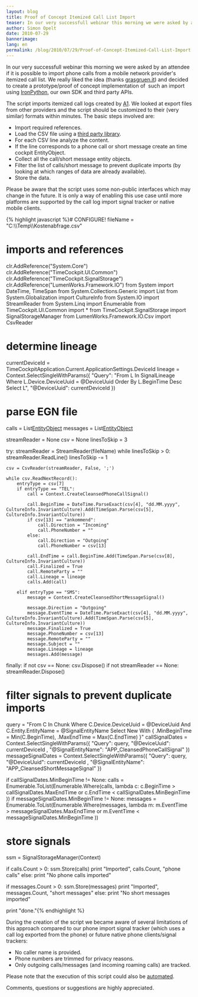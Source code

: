 ```yaml
---
layout: blog
title: Proof of Concept Itemized Call List Import
teaser: In our very successfull webinar this morning we were asked by an attendee if it is possible to import phone calls from a mobile network provider's itemized call list. We really liked the idea (thanks grasgruen.it) and decided to create a prototype/proof of concept implementation of  such an import using IronPython, our own SDK and third party APIs.
author: Simon Opelt
date: 2010-07-29
bannerimage: 
lang: en
permalink: /blog/2010/07/29/Proof-of-Concept-Itemized-Call-List-Import
---
```


<p xmlns="http://www.w3.org/1999/xhtml">In our very successfull webinar this morning we were asked by an attendee if it is possible to import phone calls from a mobile network provider's itemized call list. We really liked the idea (thanks <a href="http://grasgruen.it/" target="_blank">grasgruen.it</a>) and decided to create a prototype/proof of concept implementation of  such an import using <a href="http://ironpython.net/" target="_blank">IronPython</a>, our own SDK and third party APIs.</p><p xmlns="http://www.w3.org/1999/xhtml">The script imports itemized call logs created by <a href="http://www.a1.net/" target="_blank">A1</a>. We looked at export files from other providers and the script should be customized to their (very similar) formats within minutes. The basic steps involved are:</p><ul xmlns="http://www.w3.org/1999/xhtml">
  <li>Import required references.</li>
  <li>Load the CSV file using a <a href="http://www.codeproject.com/KB/database/CsvReader.aspx" target="_blank">third party library</a>.</li>
  <li>For each CSV line analyze the content.</li>
  <li>If the line corresponds to a phone call or short message create an time cockpit <span class="InlineCode">EntityObject</span>.</li>
  <li>Collect all the call/short message entity objects.</li>
  <li>Filter the list of calls/short message to prevent duplicate imports (by looking at which ranges of data are already available).</li>
  <li>Store the data.</li>
</ul><p class="InfoBox" xmlns="http://www.w3.org/1999/xhtml">Please be aware that the script uses some non-public interfaces which may change in the future. It is only a way of enabling this use case until more platforms are supported by the call log import signal tracker or native mobile clients.</p>{% highlight javascript %}# CONFIGURE!
fileName = "C:\\Temp\\Kostenabfrage.csv"

# imports and references
clr.AddReference("System.Core")
clr.AddReference("TimeCockpit.UI.Common")
clr.AddReference("TimeCockpit.SignalStorage")
clr.AddReference("LumenWorks.Framework.IO")
from System import DateTime, TimeSpan
from System.Collections.Generic import List
from System.Globalization import CultureInfo
from System.IO import StreamReader
from System.Linq import Enumerable
from TimeCockpit.UI.Common import *
from TimeCockpit.SignalStorage import SignalStorageManager
from LumenWorks.Framework.IO.Csv import CsvReader

# determine lineage
currentDeviceId = TimeCockpitApplication.Current.ApplicationSettings.DeviceId
lineage = Context.SelectSingleWithParams({ "Query": "From L In SignalLineage Where L.Device.DeviceUuid = @DeviceUuid Order By L.BeginTime Desc Select L", "@DeviceUuid": currentDeviceId })

# parse EGN file
calls = List[EntityObject]()
messages = List[EntityObject]()

streamReader = None
csv = None
linesToSkip = 3

try:
    streamReader = StreamReader(fileName)
    while linesToSkip &gt; 0:
        streamReader.ReadLine()
        linesToSkip -= 1

    csv = CsvReader(streamReader, False, ';')

    while csv.ReadNextRecord():
        entryType = csv[7]
        if entryType == "TEL":
            call = Context.CreateCleansedPhoneCallSignal()

            call.BeginTime = DateTime.ParseExact(csv[4], "dd.MM.yyyy", CultureInfo.InvariantCulture).Add(TimeSpan.Parse(csv[5], CultureInfo.InvariantCulture))
            if csv[13] == "ankommend":
                call.Direction = "Incoming"
                call.PhoneNumber = ""
            else:
                call.Direction = "Outgoing"
                call.PhoneNumber = csv[13]

            call.EndTime = call.BeginTime.Add(TimeSpan.Parse(csv[8], CultureInfo.InvariantCulture))
            call.Finalized = True
            call.RemoteParty = ""
            call.Lineage = lineage
            calls.Add(call)
            
        elif entryType == "SMS":
            message = Context.CreateCleansedShortMessageSignal()

            message.Direction = "Outgoing"
            message.EventTime = DateTime.ParseExact(csv[4], "dd.MM.yyyy", CultureInfo.InvariantCulture).Add(TimeSpan.Parse(csv[5], CultureInfo.InvariantCulture))
            message.Finalized = True
            message.PhoneNumber = csv[13]
            message.RemoteParty = ""
            message.Subject = ""
            message.Lineage = lineage
            messages.Add(message)

finally:
    if not csv == None:
        csv.Dispose()
    if not streamReader == None:
        streamReader.Dispose()

# filter signals to prevent duplicate imports
query = "From C In Chunk Where C.Device.DeviceUuid = @DeviceUuid And C.Entity.EntityName = @SignalEntityName Select New With { .MinBeginTime = Min(C.BeginTime), .MaxEndTime = Max(C.EndTime) }"
callSignalDates = Context.SelectSingleWithParams({ "Query": query, "@DeviceUuid": currentDeviceId , "@SignalEntityName": "APP_CleansedPhoneCallSignal" })
messageSignalDates = Context.SelectSingleWithParams({ "Query": query, "@DeviceUuid": currentDeviceId , "@SignalEntityName": "APP_CleansedShortMessageSignal" })

if callSignalDates.MinBeginTime != None:
    calls = Enumerable.ToList(Enumerable.Where(calls, lambda c: c.BeginTime &gt; callSignalDates.MaxEndTime or c.EndTime &lt; callSignalDates.MinBeginTime ))
if messageSignalDates.MinBeginTime != None:
    messages = Enumerable.ToList(Enumerable.Where(messages, lambda m: m.EventTime &gt; messageSignalDates.MaxEndTime or m.EventTime &lt; messageSignalDates.MinBeginTime ))

# store signals
ssm = SignalStorageManager(Context)

if calls.Count &gt; 0:
    ssm.Store(calls)
    print "Imported", calls.Count, "phone calls"
else:
    print "No phone calls imported"

if messages.Count &gt; 0:
    ssm.Store(messages)
    print "Imported", messages.Count, "short messages"
else:
    print "No short messages imported"

print "done."{% endhighlight %}<p xmlns="http://www.w3.org/1999/xhtml">During the creation of the script we became aware of several limitations of this approach compared to our phone import signal tracker (which uses a call log exported from the phone) or future native phone clients/signal trackers:</p><ul xmlns="http://www.w3.org/1999/xhtml">
  <li>No caller name is provided.</li>
  <li>Phone numbers are trimmed for privacy reasons.</li>
  <li>Only outgoing calls/messages (and incoming roaming calls) are tracked.</li>
</ul><p xmlns="http://www.w3.org/1999/xhtml">Please note that the execution of this script could also be <a href="http://help.timecockpit.com/html/7c78b76a-2526-4408-accc-ccae19bbca45.htm" target="_blank">automated</a>.</p><p xmlns="http://www.w3.org/1999/xhtml">Comments, questions or suggestions are highly appreciated.</p>